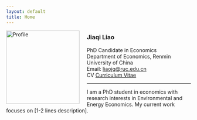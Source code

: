 ```yaml
---
layout: default
title: Home
---
```


<img src="/assets/profile.jpg" alt="Profile" style="width:200px;float:left;margin-right:20px;">

### Jiaqi Liao  
PhD Candidate in Economics  
Department of Economics, Renmin University of China  
Email: liaojq@ruc.edu.cn  
CV <a href="/assets/cv.pdf" target="_blank"> Curriculum Vitae </a>


---

I am a PhD student in economics with research interests in Environmental and Energy Economics. My current work focuses on [1-2 lines description].

